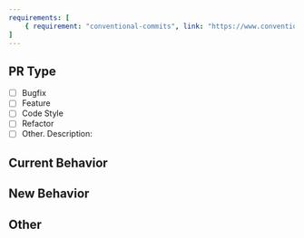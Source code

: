 ```yaml
---
requirements: [
    { requirement: "conventional-commits", link: "https://www.conventionalcommits.org/en/v1.0.0/" }
]
---
```


## PR Type
- [ ] Bugfix
- [ ] Feature
- [ ] Code Style
- [ ] Refactor
- [ ] Other. Description: <!-- Describe here -->

## Current Behavior
<!-- Describe what is the current behavior -->

## New Behavior
<!-- Describe what is the new behavior from this PR -->

## Other
<!-- Optional -->
<!-- Anything else relevant? -->